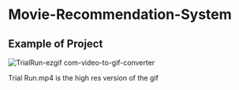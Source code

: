 # Movie-Recommendation-System
## Example of Project
![TrialRun-ezgif com-video-to-gif-converter](https://github.com/AkhileshKolambekar/Movie-Recommendation-System/assets/86556963/5387f116-6620-4366-9685-2b95264b6f63)

Trial Run.mp4 is the high res version of the gif
